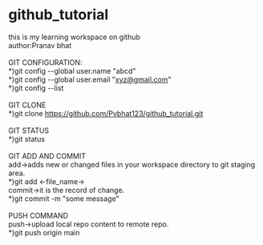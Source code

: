 # github_tutorial
this is my learning workspace on github
<br>
author:Pranav bhat
<br>
<br>
GIT CONFIGURATION:
<br>
*)git config --global user.name "abcd"
<br>
*)git config --global user.email "xyz@gmail.com"
<br>
*)git config --list
<br>
<br>
GIT CLONE
<br>
*)git clone https://github.com/Pvbhat123/github_tutorial.git
<br>
<br>
GIT STATUS
<br>
*)git status
<br>
<br>
GIT ADD AND COMMIT
<br>
add->adds new or changed files in your workspace directory to git staging area.
<br>
*)git add <-file_name->
<br>
commit->it is the record of change.
<br>
*)git commit -m "some message"
<br>
<br>
PUSH COMMAND
<br>
push->upload local repo content to remote repo.
<br>
*)git push origin main
<br>
<br>

